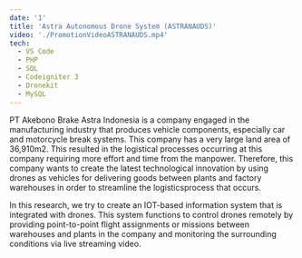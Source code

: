 ```yaml
---
date: '1'
title: 'Astra Autonomous Drone System (ASTRANAUDS)'
video: './PromotionVideoASTRANAUDS.mp4'
tech:
  - VS Code
  - PHP
  - SQL
  - Codeigniter 3
  - Dronekit
  - MySQL
---
```


PT Akebono Brake Astra Indonesia is a company engaged in the manufacturing industry that produces vehicle components, especially car and motorcycle break systems. This company has a very large land area of 36,910m2. This resulted in the logistical processes occurring at this company requiring more effort and time from the manpower. Therefore, this company wants to create the latest technological innovation by using drones as vehicles for delivering goods between plants and factory warehouses in order to streamline the logisticsprocess that occurs.

In this research, we try to create an IOT-based information system that is integrated with drones. This system functions to control drones remotely by providing point-to-point flight assignments or missions between warehouses and plants in the company and monitoring the surrounding conditions via live streaming video.
